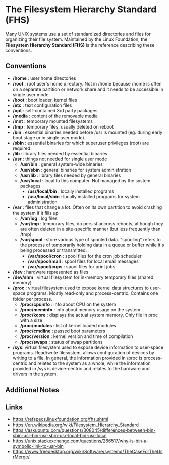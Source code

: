 # The Filesystem Hierarchy Standard (FHS)

Many UNIX systems use a set of standardized directories and files for organizing
their file system. Maintained by the Linux Foundation, the **Filesystem Hierarchy
Standard (FHS)** is the reference describing these conventions.

## Conventions

- **/home** : user home directories
- **/root** : root user's home directory. Not in /home because /home is often on a 
separate partition or network share and it needs to be accessible in single user mode
- **/boot** : boot loader, kernel files
- **/etc** : text configuration files
- **/opt** : self-contained 3rd party packages
- **/media** : content of the removable media
- **/mnt** : temporary mounted filesystems
- **/tmp** : temporary files, usually deleted on reboot
- **/bin** : essential binaries needed before /usr is mounted (eg. during early boot
stage or in single user mode)
- **/sbin** : essential binaries for which superuser privileges (root) are required
- **/lib** : library files needed by essential binaries
- **/usr** : things not needed for single user mode
  - **/usr/bin** : general system-wide binaries
  - **/usr/sbin** : general binaries for system administration
  - **/usr/lib** : library files needed by general binaries
  - **/usr/local** : local to this computer. Not managed by the system packages
    - **/usr/local/bin** : locally installed programs
    - **/usr/local/sbin** : locally installed programs for system administration
- **/var** : files that change a lot. Often on its own partition to avoid crashing
the system if it fills up
  - **/var/log** : log files
  - **/var/tmp** : temporary files, do persist accross reboots, although they are
often deleted in a site-specific manner (but less frequently than /tmp).
  - **/var/spool** : store various type of spooled data. "spooling" refers to the
  process of temporarily holding data in a queue or buffer while it's being
  processed or transmitted.
    - **/var/spool/cron** : spool files for the cron job scheduler
    - **/var/spool/mail** : spool files for local email messages
    - **/var/spool/cups** : spool files for print jobs
- **/dev** : hardware represented as files
- **/dev/shm** : virtual filesystem for in-memory temporary files (shared memory)
- **/proc** : virtual filesystem used to expose kernel data structures to user-space
programs. Mostly read-only and process-centric. Contains one folder per process.
  - **/proc/cpuinfo** : info about CPU on the system
  - **/proc/meminfo** : info about memory usage on the system
  - **/proc/kcore** : displays the actual system memory. Only file in proc with a size
  - **/proc/modules** : list of kernel loaded modules
  - **/proc/cmdline** : passed boot parameters
  - **/proc/version** : kernel version and time of compilation
  - **/proc/swaps** : status of swap partitions
- **/sys**: virtual filesystem used to expose device information to user-space 
programs. Read/write filesystem, allows configuration of devices by writing to a file.
In general, the information provided in /proc is process-centric and relates to the
system as a whole, while the information provided in /sys is device-centric and 
relates to the hardware and drivers in the system.

## Additional Notes


## Links

- https://refspecs.linuxfoundation.org/fhs.shtml
- https://en.wikipedia.org/wiki/Filesystem_Hierarchy_Standard
- https://askubuntu.com/questions/308045/differences-between-bin-sbin-usr-bin-usr-sbin-usr-local-bin-usr-local
- https://unix.stackexchange.com/questions/266517/why-is-bin-a-symbolic-link-to-usr-bin
- https://www.freedesktop.org/wiki/Software/systemd/TheCaseForTheUsrMerge/